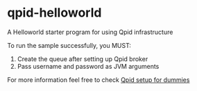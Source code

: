 # qpid-helloworld
A Helloworld starter program for using Qpid infrastructure

To run the sample successfully, you MUST:

1. Create the queue after setting up Qpid broker 
2. Pass username and password as JVM arguments

For more information feel free to check [Qpid setup for dummies](https://iamtrishulpani.wordpress.com/2018/02/18/qpid-message-broker-local-set-up-for-dummies-like-me/)
